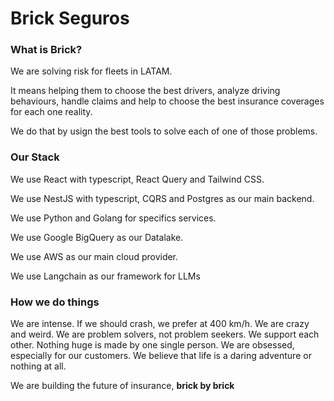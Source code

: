 # Brick Seguros

### What is Brick?
We are solving risk for fleets in LATAM.

It means helping them to choose the best drivers, analyze driving behaviours, handle claims and help to choose the best insurance coverages for each one reality.

We do that by usign the best tools to solve each of one of those problems.

### Our Stack

We use React with typescript, React Query and Tailwind CSS.

We use NestJS with typescript, CQRS and Postgres as our main backend.

We use Python and Golang for specifics services.

We use Google BigQuery as our Datalake.

We use AWS as our main cloud provider.

We use Langchain as our framework for LLMs

### How we do things

We are intense. If we should crash, we prefer at 400 km/h.
We are crazy and weird.
We are problem solvers, not problem seekers.
We support each other. Nothing huge is made by one single person.
We are obsessed, especially for our customers.
We believe that life is a daring adventure or nothing at all.

We are building the future of insurance, **brick by brick**
